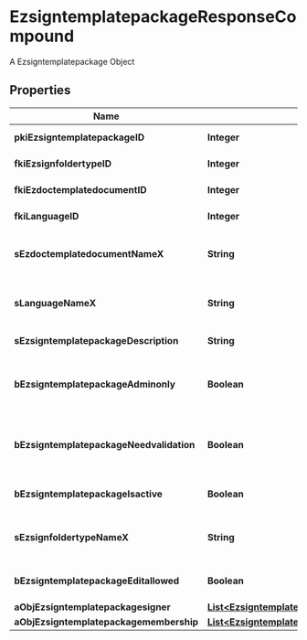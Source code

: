 

# EzsigntemplatepackageResponseCompound

A Ezsigntemplatepackage Object

## Properties

| Name | Type | Description | Notes |
|------------ | ------------- | ------------- | -------------|
|**pkiEzsigntemplatepackageID** | **Integer** | The unique ID of the Ezsigntemplatepackage |  |
|**fkiEzsignfoldertypeID** | **Integer** | The unique ID of the Ezsignfoldertype. |  |
|**fkiEzdoctemplatedocumentID** | **Integer** | The unique ID of the Ezdoctemplatedocument |  [optional] |
|**fkiLanguageID** | **Integer** | The unique ID of the Language.  Valid values:  |Value|Description| |-|-| |1|French| |2|English| |  |
|**sEzdoctemplatedocumentNameX** | **String** | The name of the Ezdoctemplatedocument in the language of the requester |  [optional] |
|**sLanguageNameX** | **String** | The Name of the Language in the language of the requester |  |
|**sEzsigntemplatepackageDescription** | **String** | The description of the Ezsigntemplatepackage |  |
|**bEzsigntemplatepackageAdminonly** | **Boolean** | Whether the Ezsigntemplatepackage can be accessed by admin users only (eUserType&#x3D;Normal) |  |
|**bEzsigntemplatepackageNeedvalidation** | **Boolean** | Whether the Ezsignbulksend was automatically modified and needs a manual validation |  |
|**bEzsigntemplatepackageIsactive** | **Boolean** | Whether the Ezsigntemplatepackage is active or not |  |
|**sEzsignfoldertypeNameX** | **String** | The name of the Ezsignfoldertype in the language of the requester |  |
|**bEzsigntemplatepackageEditallowed** | **Boolean** | Whether the Ezsigntemplatepackage if allowed to edit or not |  |
|**aObjEzsigntemplatepackagesigner** | [**List&lt;EzsigntemplatepackagesignerResponseCompound&gt;**](EzsigntemplatepackagesignerResponseCompound.md) |  |  |
|**aObjEzsigntemplatepackagemembership** | [**List&lt;EzsigntemplatepackagemembershipResponseCompound&gt;**](EzsigntemplatepackagemembershipResponseCompound.md) |  |  |



